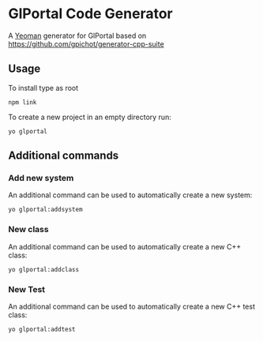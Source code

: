 # GlPortal Code Generator

A [Yeoman](http://yeoman.io) generator for GlPortal based on https://github.com/gpichot/generator-cpp-suite

## Usage
To install type as root 

    npm link

To create a new project in an empty directory run:

    yo glportal

## Additional commands
### Add new system
An additional command can be used to automatically create a new system:

    yo glportal:addsystem

### New class
An additional command can be used to automatically create a new C++ class:

    yo glportal:addclass

### New Test
An additional command can be used to automatically create a new C++ test class:

    yo glportal:addtest
    
